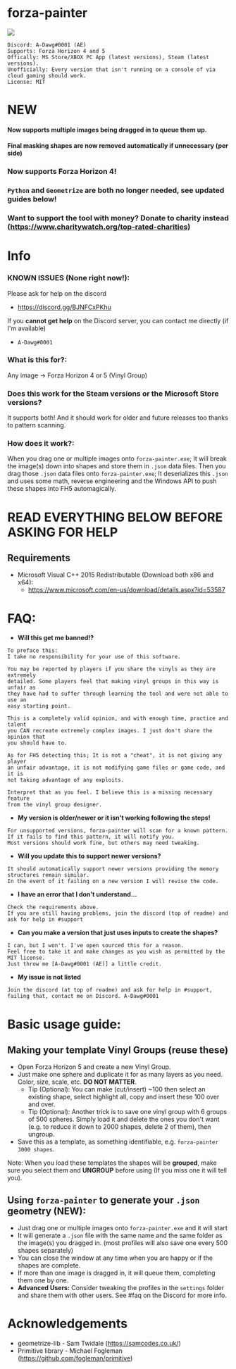 # forza-painter
![](/imgs/ayylmao.png)
```
Discord: A-Dawg#0001 (AE)
Supports: Forza Horizon 4 and 5
Offically: MS Store/XBOX PC App (latest versions), Steam (latest versions).
Unofficially: Every version that isn't running on a console of via cloud gaming should work.
License: MIT
```

# NEW
#### Now supports multiple images being dragged in to queue them up.
#### Final masking shapes are now removed automatically if unnecessary (per side)
### Now supports Forza Horizon 4!
### `Python` and `Geometrize` are both no longer needed, see updated guides below!
### Want to support the tool with money? Donate to charity instead (https://www.charitywatch.org/top-rated-charities)

# Info
### KNOWN ISSUES (None right now!):
Please ask for help on the discord
- https://discord.gg/BJNFCxPKhu


If you **cannot get help** on the Discord server, you can contact me directly (if I'm available)
- `A-Dawg#0001`

### What is this for?:
Any image → Forza Horizon 4 or 5 (Vinyl Group)

### Does this work for the Steam versions or the Microsoft Store versions?
It supports both! And it should work for older and future releases too thanks to pattern scanning.

### How does it work?:
When you drag one or multiple images onto `forza-painter.exe`; It will break the image(s) down into shapes and store them in `.json` data files.
Then you drag those `.json` data files onto `forza-painter.exe`; It deserializes this `.json` and uses some math, reverse engineering and the Windows API to push these shapes into FH5 automagically.

# READ EVERYTHING BELOW BEFORE ASKING FOR HELP

## Requirements
- Microsoft Visual C++ 2015 Redistributable (Download both x86 and x64):
    - https://www.microsoft.com/en-us/download/details.aspx?id=53587

# FAQ:
- **Will this get me banned!?**
```
To preface this:
I take no responsibility for your use of this software.

You may be reported by players if you share the vinyls as they are extremely
detailed. Some players feel that making vinyl groups in this way is unfair as
they have had to suffer through learning the tool and were not able to use an
easy starting point.

This is a completely valid opinion, and with enough time, practice and talent
you CAN recreate extremely complex images. I just don't share the opinion that
you should have to.

As for FH5 detecting this; It is not a "cheat", it is not giving any player
an unfair advantage, it is not modifying game files or game code, and it is
not taking advantage of any exploits.

Interpret that as you feel. I believe this is a missing necessary feature
from the vinyl group designer.
```
- **My version is older/newer or it isn't working following the steps!**
```
For unsupported versions, forza-painter will scan for a known pattern.
If it fails to find this pattern, it will notify you.
Most versions should work fine, but others may need tweaking.
```
- **Will you update this to support newer versions?**
```
It should automatically support newer versions providing the memory structures remain similar.
In the event of it failing on a new version I will revise the code.
```
- **I have an error that I don't understand...**
```
Check the requirements above.
If you are still having problems, join the discord (top of readme) and ask for help in #support
```
- **Can you make a version that just uses inputs to create the shapes?**
```
I can, but I won't. I've open sourced this for a reason.
Feel free to take it and make changes as you wish as permitted by the MIT license.
Just throw me [A-Dawg#0001 (AE)] a little credit.
```
- **My issue is not listed**
```
Join the discord (at top of readme) and ask for help in #support, failing that, contact me on Discord. A-Dawg#0001
```

# Basic usage guide:

## Making your template Vinyl Groups (reuse these)
- Open Forza Horizon 5 and create a new Vinyl Group.
- Just make one sphere and duplicate it for as many layers as you need. Color, size, scale, etc. **DO NOT MATTER**.
    - Tip (Optional): You can make (cut/insert) ~100 then select an existing shape, select highlight all, copy and insert these 100 over and over.
    - Tip (Optional): Another trick is to save one vinyl group with 6 groups of 500 spheres. Simply load it and delete the ones you don't want (e.g. to reduce it down to 2000 shapes, delete 2 of them), then ungroup.
- Save this as a template, as something identifiable, e.g. `forza-painter 3000 shapes`.

Note: When you load these templates the shapes will be **grouped**, make sure you select them and **UNGROUP** before using (If you miss one it will tell you).

## Using `forza-painter` to generate your `.json` geometry (NEW):
- Just drag one or multiple images onto `forza-painter.exe` and it will start
- It will generate a `.json` file with the same name and the same folder as the image(s) you dragged in. (most profiles will also save one every 500 shapes separately)
- You can close the window at any time when you are happy or if the shapes are complete.
- If more than one image is dragged in, it will queue them, completing them one by one.
- **Advanced Users:** Consider tweaking the profiles in the `settings` folder and share them with other users. See #faq on the Discord for more info.

# Acknowledgements
- geometrize-lib - Sam Twidale (https://samcodes.co.uk/)
- Primitive library - Michael Fogleman (https://github.com/fogleman/primitive)
